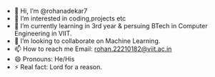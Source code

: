 - 👋 Hi, I’m @rohanadekar7
- 👀 I’m interested in coding,projects etc
- 🌱 I’m currently learning in 3rd year & persuing BTech in Computer Engineering in VIIT.
- 💞️ I’m looking to collaborate on Machine Learning.
- 📫 How to reach me Email: rohan.22210182@viit.ac.in
- 😄 Pronouns: He/His
- ⚡ Real fact: Lord for a reason.

<!---
rohanadekar7/rohanadekar7 is a ✨ special ✨ repository because its `README.md` (this file) appears on your GitHub profile.
You can click the Preview link to take a look at your changes.
--->
